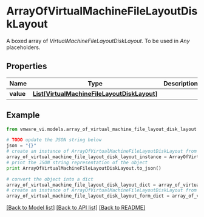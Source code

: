 # ArrayOfVirtualMachineFileLayoutDiskLayout

A boxed array of *VirtualMachineFileLayoutDiskLayout*. To be used in *Any* placeholders. 

## Properties
Name | Type | Description | Notes
------------ | ------------- | ------------- | -------------
**value** | [**List[VirtualMachineFileLayoutDiskLayout]**](VirtualMachineFileLayoutDiskLayout.md) |  | 

## Example

```python
from vmware_vi.models.array_of_virtual_machine_file_layout_disk_layout import ArrayOfVirtualMachineFileLayoutDiskLayout

# TODO update the JSON string below
json = "{}"
# create an instance of ArrayOfVirtualMachineFileLayoutDiskLayout from a JSON string
array_of_virtual_machine_file_layout_disk_layout_instance = ArrayOfVirtualMachineFileLayoutDiskLayout.from_json(json)
# print the JSON string representation of the object
print ArrayOfVirtualMachineFileLayoutDiskLayout.to_json()

# convert the object into a dict
array_of_virtual_machine_file_layout_disk_layout_dict = array_of_virtual_machine_file_layout_disk_layout_instance.to_dict()
# create an instance of ArrayOfVirtualMachineFileLayoutDiskLayout from a dict
array_of_virtual_machine_file_layout_disk_layout_form_dict = array_of_virtual_machine_file_layout_disk_layout.from_dict(array_of_virtual_machine_file_layout_disk_layout_dict)
```
[[Back to Model list]](../README.md#documentation-for-models) [[Back to API list]](../README.md#documentation-for-api-endpoints) [[Back to README]](../README.md)


